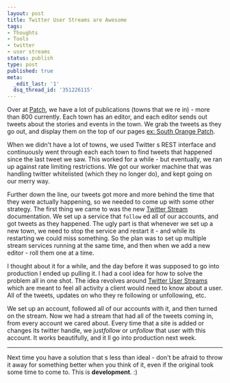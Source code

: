 ```yaml
---
layout: post
title: Twitter User Streams are Awesome
tags:
- Thoughts
- Tools
- twitter
- user streams
status: publish
type: post
published: true
meta:
  _edit_last: '1'
  dsq_thread_id: '351226115'
---
```

Over at <a href="http://patch.com/">Patch</a>, we have a lot of publications (towns that we re in) - more than 800 currently. Each town has an editor, and each editor sends out tweets about the stories and events in the town. We grab the tweets as they go out, and display them on the top of our pages <a href="http://southorange.patch.com/">ex: South Orange Patch</a>.

When we didn't have a lot of towns, we used Twitter s REST interface and continuously went through each each town to find tweets that happened since the last tweet we saw. This worked for a while - but eventually, we ran up against rate limiting restrictions. We got our worker machine that was handling twitter whitelisted (which they no longer do), and kept going on our merry way.

Further down the line, our tweets got more and more behind the time that they were actually happening, so we needed to come up with some other strategy. The first thing we came to was the new <a href="http://dev.twitter.com/pages/streaming_api">Twitter Stream</a> documentation. We set up a service that <code>follow</code> ed all of our accounts, and got tweets as they happened. The ugly part is that whenever we set up a new town, we need to stop the service and restart it - and while its restarting we could miss something. So the plan was to set up multiple stream services running at the same time, and then when we add a new editor - roll them one at a time.

I thought about it for a while, and the day before it was supposed to go into production I ended up pulling it. I had a cool idea for how to solve the problem all in one shot. The idea revolves around <a href="http://dev.twitter.com/pages/user_streams">Twitter User Streams</a> which are meant to feel all activity a client would need to know about a user. All of the tweets, updates on who they re following or unfollowing, etc.

We set up an account, followed all of our accounts with it, and then turned on the stream. Now we had a stream that had all of the tweets coming in, from every account we cared about. Every time that a site is added or changes its twitter handle, we just<em>follow</em> or <em>unfollow</em> that user with this account. It works beautifully, and it ll go into production next week.

<hr />

Next time you have a solution that s less than ideal - don't be afraid to throw it away for something better when you think of it, even if the original took some time to come to. This is <strong>development</strong>. :)

